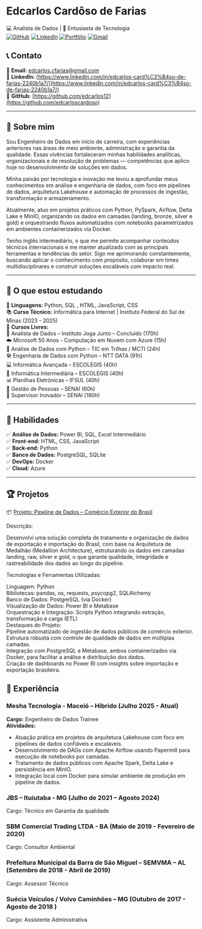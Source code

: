 # **Edcarlos Cardôso de Farias**  
💻 Analista de Dados | 🚀 Entusiasta de Tecnologia  
[![GitHub](https://img.shields.io/badge/GitHub-000?style=for-the-badge&logo=github&logoColor=white)](https://github.com/edcarloscardoso) 
[![LinkedIn](https://img.shields.io/badge/LinkedIn-0077B5?style=for-the-badge&logo=linkedin&logoColor=white)](https://www.linkedin.com/in/edcarlos-card%C3%B4so-de-farias-2240b1a7/) 
[![Portfólio](https://img.shields.io/badge/Portfólio-00BFFF?style=for-the-badge)](https://github.com/edcarlos12/Portf-lio) 
[![Gmail](https://img.shields.io/badge/Gmail-D14836?style=for-the-badge&logo=gmail&logoColor=white)](mailto:edcarlos.cfarias@gmail.com)


## 📞 Contato  
📧 **Email:** edcarlos.cfarias@gmail.com  
💼 **LinkedIn:** [https://www.linkedin.com/in/edcarlos-card%C3%B4so-de-farias-2240b1a7/](https://www.linkedin.com/in/edcarlos-card%C3%B4so-de-farias-2240b1a7/)  
🚀 **GitHub:** [https://github.com/edcarlos12](https://github.com/edcarloscardoso)  

---

## 🚀 Sobre mim  
Sou Engenheiro de Dados em início de carreira, com experiências anteriores nas áreas de meio ambiente, administração e garantia da qualidade. Essas vivências fortaleceram minhas habilidades analíticas, organizacionais e de resolução de problemas — competências que aplico hoje no desenvolvimento de soluções em dados.

Minha paixão por tecnologia e inovação me levou a aprofundar meus conhecimentos em análise e engenharia de dados, com foco em pipelines de dados, arquitetura Lakehouse e automação de processos de ingestão, transformação e armazenamento.

Atualmente, atuo em projetos práticos com Python, PySpark, Airflow, Delta Lake e MinIO, organizando os dados em camadas (landing, bronze, silver e gold) e orquestrando fluxos automatizados com notebooks parametrizados em ambientes containerizados via Docker.

Tenho inglês intermediário, o que me permite acompanhar conteúdos técnicos internacionais e me manter atualizado com as principais ferramentas e tendências do setor. Sigo me aprimorando constantemente, buscando aplicar o conhecimento com propósito, colaborar em times multidisciplinares e construir soluções escaláveis com impacto real.


---

## 📌 O que estou estudando  
🎯 **Linguagens:** Python, SQL , HTML, JavaScript, CSS  
📚 **Curso Técnico:** Informática para Internet | Instituto Federal do Sul de Minas  (2023 - 2025)  
📖 **Cursos Livres:**  
🎯 Analista de Dados – Instituto Joga Junto – Concluído (170h)  
☁️ Microsoft 50 Anos - Computação em Nuvem com Azure (15h)  
🐍 Análise de Dados com Python – TIC em Trilhas / MCTI (24h)  
🛠️ Engenharia de Dados com Python – NTT DATA (91h)  
💻 Informática Avançada – ESCOLEGIS (40h)  
🧰 Informática Intermediária – ESCOLEGIS (40h)  
📊 Planilhas Eletrônicas – IFSUL (40h)  
👥 Gestão de Pessoas – SENAI (60h)  
🚀 Supervisor Inovador – SENAI (180h)  

---

## 🔧 Habilidades  
✅ **Análise de Dados:** Power BI, SQL, Excel Intermediário  
✅ **Front-end:** HTML, CSS, JavaScript  
✅ **Back-end:** Python  
✅ **Banco de Dados:** PostgreSQL, SQLite  
✅ **DevOps:** Docker  
✅ **Cloud:** Azure  

---

## 🏆 Projetos  

📦 [Projeto: Pipeline de Dados – Comércio Exterior do Brasil](https://github.com/edcarloscardoso/Data-Analytics-Comercio-Exterior)

Descrição:

Desenvolvi uma solução completa de tratamento e organização de dados de exportação e importação do Brasil, com base na Arquitetura de Medalhão (Medallion Architecture), estruturando os dados em camadas landing, raw, silver e gold, o que garante qualidade, integridade e rastreabilidade dos dados ao longo do pipeline.

Tecnologias e Ferramentas Utilizadas:  

Linguagem: Python  
Bibliotecas: pandas, os, requests, psycopg2, SQLAlchemy  
Banco de Dados: PostgreSQL (via Docker)  
Visualização de Dados: Power BI e Metabase  
Orquestração e Integração: Scripts Python integrando extração, transformação e carga (ETL)  
Destaques do Projeto:  
Pipeline automatizado de ingestão de dados públicos de comércio exterior.  
Estrutura robusta com controle de qualidade de dados em múltiplas camadas.  
Integração com PostgreSQL e Metabase, ambos containerizados via Docker, para facilitar a análise e distribuição dos dados.  
Criação de dashboards no Power BI com insights sobre importação e exportação brasileira.  


## 💼 Experiência  

### **Mesha Tecnologia - Maceió – Híbrido (Julho 2025 - Atual)**
**Cargo:** Engenheiro de Dados Trainee  
**Atividades:**
- Atuação prática em projetos de arquitetura Lakehouse com foco em pipelines de dados confiáveis e escaláveis.
- Desenvolvimento de DAGs com Apache Airflow usando Papermill para execução de notebooks por camadas.
- Tratamento de dados públicos com Apache Spark, Delta Lake e persistência em MinIO.
- Integração local com Docker para simular ambiente de produção em pipeline de dados.


### **JBS – Ituiutaba - MG** (Julho de 2021 – Agosto 2024)
Cargo: Técnico em Garantia da qualidade 


### **SBM Comercial Trading LTDA - BA** (Maio de 2019 - Fevereiro de 2020)
Cargo: Consultor Ambiental 


### **Prefeitura Municipal da Barra de São Miguel – SEMVMA – AL** (Setembro de 2018 - Abril de 2019)
Cargo: Assessor Técnico 

 
### **Suécia Veículos / Volvo Caminhões – MG** (Outubro de 2017 - Agosto de 2018 )
Cargo: Assistente Administrativa 


